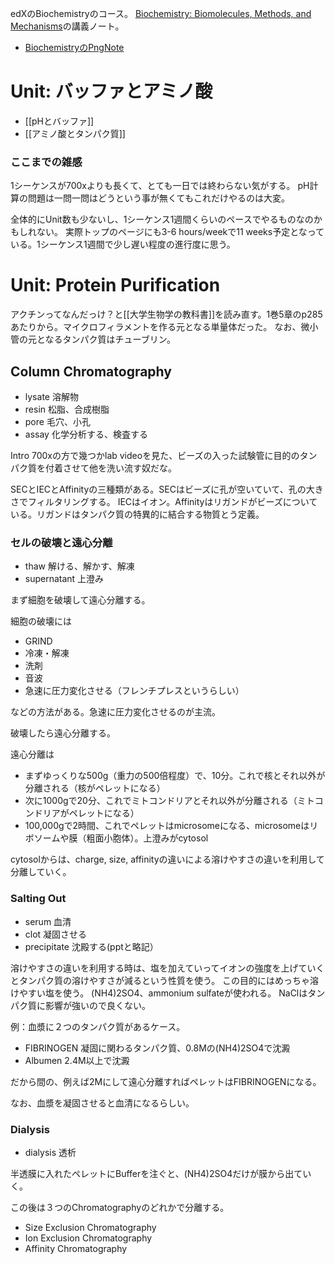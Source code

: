 edXのBiochemistryのコース。
[Biochemistry: Biomolecules, Methods, and Mechanisms](https://www.edx.org/course/biochemistry-biomolecules-methods-and-mechanisms-course-v1mitx705x3t2021)の講義ノート。

- [BiochemistryのPngNote](https://karino2.github.io/ImageGallery/Biochemistry705x.html)

# Unit: バッファとアミノ酸

- [[pHとバッファ]]
- [[アミノ酸とタンパク質]]

### ここまでの雑感

1シーケンスが700xよりも長くて、とても一日では終わらない気がする。
pH計算の問題は一問一問はどうという事が無くてもこれだけやるのは大変。

全体的にUnit数も少ないし、1シーケンス1週間くらいのペースでやるものなのかもしれない。
実際トップのページにも3-6 hours/weekで11 weeks予定となっている。1シーケンス1週間で少し遅い程度の進行度に思う。

# Unit: Protein Purification

アクチンってなんだっけ？と[[大学生物学の教科書]]を読み直す。1巻5章のp285あたりから。マイクロフィラメントを作る元となる単量体だった。
なお、微小管の元となるタンパク質はチューブリン。

## Column Chromatography

- lysate 溶解物
- resin 松脂、合成樹脂
- pore 毛穴、小孔
- assay 化学分析する、検査する

Intro 700xの方で幾つかlab videoを見た、ビーズの入った試験管に目的のタンパク質を付着させて他を洗い流す奴だな。

SECとIECとAffinityの三種類がある。SECはビーズに孔が空いていて、孔の大きさでフィルタリングする。
IECはイオン。Affinityはリガンドがビーズについている。リガンドはタンパク質の特異的に結合する物質とう定義。

### セルの破壊と遠心分離

- thaw 解ける、解かす、解凍
- supernatant 上澄み

まず細胞を破壊して遠心分離する。

細胞の破壊には

- GRIND
- 冷凍・解凍
- 洗剤
- 音波
- 急速に圧力変化させる（フレンチプレスというらしい）

などの方法がある。急速に圧力変化させるのが主流。

破壊したら遠心分離する。

遠心分離は

- まずゆっくりな500g（重力の500倍程度）で、10分。これで核とそれ以外が分離される（核がペレットになる）
- 次に1000gで20分、これでミトコンドリアとそれ以外が分離される（ミトコンドリアがペレットになる）
- 100,000gで2時間、これでペレットはmicrosomeになる、microsomeはリボソームや膜（粗面小胞体）。上澄みがcytosol

cytosolからは、charge, size, affinityの違いによる溶けやすさの違いを利用して分離していく。

### Salting Out

- serum 血清
- clot 凝固させる
- precipitate 沈殿する(pptと略記）

溶けやすさの違いを利用する時は、塩を加えていってイオンの強度を上げていくとタンパク質の溶けやすさが減るという性質を使う。
この目的にはめっちゃ溶けやすい塩を使う。
(NH4)2SO4、ammonium sulfateが使われる。
NaClはタンパク質に影響が強いので良くない。

例：血漿に２つのタンパク質があるケース。

- FIBRINOGEN 凝固に関わるタンパク質、0.8Mの(NH4)2SO4で沈澱
- Albumen 2.4M以上で沈澱

だから間の、例えば2Mにして遠心分離すればペレットはFIBRINOGENになる。

なお、血漿を凝固させると血清になるらしい。

### Dialysis

- dialysis 透析

半透膜に入れたペレットにBufferを注ぐと、(NH4)2SO4だけが膜から出ていく。

この後は３つのChromatographyのどれかで分離する。

- Size Exclusion Chromatography
- Ion Exclusion Chromatography
- Affinity Chromatography